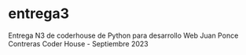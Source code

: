 # entrega3
Entrega N3 de coderhouse de Python para desarrollo Web
Juan Ponce Contreras
Coder House - Septiembre 2023

